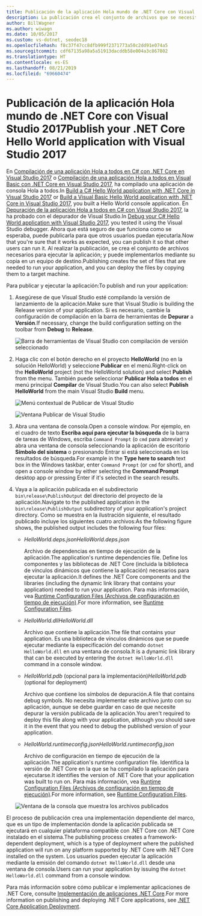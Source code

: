 ```yaml
---
title: Publicación de la aplicación Hola mundo de .NET Core con Visual Studio 2017
description: La publicación crea el conjunto de archivos que se necesitan para ejecutar la aplicación de .NET Core.
author: BillWagner
ms.author: wiwagn
ms.date: 10/05/2017
ms.custom: vs-dotnet, seodec18
ms.openlocfilehash: f8c37f47cc8dfb999f2371773a50c2dd91e074a5
ms.sourcegitcommit: cdf67135a98a5a51913dacddb58e004a3c867802
ms.translationtype: HT
ms.contentlocale: es-ES
ms.lasthandoff: 08/21/2019
ms.locfileid: "69660474"
---
```

# <a name="publish-your-net-core-hello-world-application-with-visual-studio-2017"></a><span data-ttu-id="221cf-103">Publicación de la aplicación Hola mundo de .NET Core con Visual Studio 2017</span><span class="sxs-lookup"><span data-stu-id="221cf-103">Publish your .NET Core Hello World application with Visual Studio 2017</span></span>

<span data-ttu-id="221cf-104">En [Compilación de una aplicación Hola a todos en C# con .NET Core en Visual Studio 2017](with-visual-studio.md) o [Compilación de una aplicación Hola a todos en Visual Basic con .NET Core en Visual Studio 2017](vb-with-visual-studio.md), ha compilado una aplicación de consola Hola a todos.</span><span class="sxs-lookup"><span data-stu-id="221cf-104">In [Build a C# Hello World application with .NET Core in Visual Studio 2017](with-visual-studio.md) or [Build a Visual Basic Hello World application with .NET Core in Visual Studio 2017](vb-with-visual-studio.md), you built a Hello World console application.</span></span> <span data-ttu-id="221cf-105">En [Depuración de la aplicación Hola a todos en C# con Visual Studio 2017](debugging-with-visual-studio.md), la ha probado con el depurador de Visual Studio.</span><span class="sxs-lookup"><span data-stu-id="221cf-105">In [Debug your C# Hello World application with Visual Studio 2017](debugging-with-visual-studio.md), you tested it using the Visual Studio debugger.</span></span> <span data-ttu-id="221cf-106">Ahora que está seguro de que funciona como se esperaba, puede publicarla para que otros usuarios puedan ejecutarla.</span><span class="sxs-lookup"><span data-stu-id="221cf-106">Now that you're sure that it works as expected, you can publish it so that other users can run it.</span></span> <span data-ttu-id="221cf-107">Al realizar la publicación, se crea el conjunto de archivos necesarios para ejecutar la aplicación; y puede implementarlos mediante su copia en un equipo de destino.</span><span class="sxs-lookup"><span data-stu-id="221cf-107">Publishing creates the set of files that are needed to run your application, and you can deploy the files by copying them to a target machine.</span></span>

<span data-ttu-id="221cf-108">Para publicar y ejecutar la aplicación:</span><span class="sxs-lookup"><span data-stu-id="221cf-108">To publish and run your application:</span></span> 

1. <span data-ttu-id="221cf-109">Asegúrese de que Visual Studio esté compilando la versión de lanzamiento de la aplicación.</span><span class="sxs-lookup"><span data-stu-id="221cf-109">Make sure that Visual Studio is building the Release version of your application.</span></span> <span data-ttu-id="221cf-110">Si es necesario, cambie la configuración de compilación en la barra de herramientas de **Depurar** a **Versión**.</span><span class="sxs-lookup"><span data-stu-id="221cf-110">If necessary, change the build configuration setting on the toolbar from **Debug** to **Release**.</span></span>

   ![Barra de herramientas de Visual Studio con compilación de versión seleccionado](media/publishing-with-visual-studio/visual-studio-toolbar-release.png)

1. <span data-ttu-id="221cf-112">Haga clic con el botón derecho en el proyecto **HelloWorld** (no en la solución HelloWorld) y seleccione **Publicar** en el menú.</span><span class="sxs-lookup"><span data-stu-id="221cf-112">Right-click on the **HelloWorld** project (not the HelloWorld solution) and select **Publish** from the menu.</span></span> <span data-ttu-id="221cf-113">También puede seleccionar **Publicar Hola a todos** en el menú principal **Compilar** de Visual Studio.</span><span class="sxs-lookup"><span data-stu-id="221cf-113">You can also select **Publish HelloWorld** from the main Visual Studio **Build** menu.</span></span>

   ![Menú contextual de Publicar de Visual Studio](media/publishing-with-visual-studio/publish-context-menu.png)

   ![Ventana Publicar de Visual Studio](media/publishing-with-visual-studio/publish-settings-window.png)

1. <span data-ttu-id="221cf-116">Abra una ventana de consola.</span><span class="sxs-lookup"><span data-stu-id="221cf-116">Open a console window.</span></span> <span data-ttu-id="221cf-117">Por ejemplo, en el cuadro de texto **Escriba aquí para ejecutar la búsqueda** de la barra de tareas de Windows, escriba `Command Prompt` (o `cmd` para abreviar) y abra una ventana de consola seleccionando la aplicación de escritorio **Símbolo del sistema** o presionando Entrar si está seleccionada en los resultados de búsqueda.</span><span class="sxs-lookup"><span data-stu-id="221cf-117">For example in the **Type here to search** text box in the Windows taskbar, enter `Command Prompt` (or `cmd` for short), and open a console window by either selecting the **Command Prompt** desktop app or pressing Enter if it's selected in the search results.</span></span>

1. <span data-ttu-id="221cf-118">Vaya a la aplicación publicada en el subdirectorio `bin\release\PublishOutput` del directorio del proyecto de la aplicación.</span><span class="sxs-lookup"><span data-stu-id="221cf-118">Navigate to the published application in the `bin\release\PublishOutput` subdirectory of your application's project directory.</span></span> <span data-ttu-id="221cf-119">Como se muestra en la ilustración siguiente, el resultado publicado incluye los siguientes cuatro archivos:</span><span class="sxs-lookup"><span data-stu-id="221cf-119">As the following figure shows, the published output includes the following four files:</span></span>

      * <span data-ttu-id="221cf-120">*HelloWorld.deps.json*</span><span class="sxs-lookup"><span data-stu-id="221cf-120">*HelloWorld.deps.json*</span></span>

         <span data-ttu-id="221cf-121">Archivo de dependencias en tiempo de ejecución de la aplicación.</span><span class="sxs-lookup"><span data-stu-id="221cf-121">The application's runtime dependencies file.</span></span> <span data-ttu-id="221cf-122">Define los componentes y las bibliotecas de .NET Core (incluida la biblioteca de vínculos dinámicos que contiene la aplicación) necesarios para ejecutar la aplicación.</span><span class="sxs-lookup"><span data-stu-id="221cf-122">It defines the .NET Core components and the libraries (including the dynamic link library that contains your application) needed to run your application.</span></span> <span data-ttu-id="221cf-123">Para más información, vea [Runtime Configuration Files (Archivos de configuración en tiempo de ejecución)](https://github.com/dotnet/cli/blob/85ca206d84633d658d7363894c4ea9d59e515c1a/Documentation/specs/runtime-configuration-file.md).</span><span class="sxs-lookup"><span data-stu-id="221cf-123">For more information, see [Runtime Configuration Files](https://github.com/dotnet/cli/blob/85ca206d84633d658d7363894c4ea9d59e515c1a/Documentation/specs/runtime-configuration-file.md).</span></span>
 
      * <span data-ttu-id="221cf-124">*HelloWorld.dll*</span><span class="sxs-lookup"><span data-stu-id="221cf-124">*HelloWorld.dll*</span></span>

         <span data-ttu-id="221cf-125">Archivo que contiene la aplicación.</span><span class="sxs-lookup"><span data-stu-id="221cf-125">The file that contains your application.</span></span> <span data-ttu-id="221cf-126">Es una biblioteca de vínculos dinámicos que se puede ejecutar mediante la especificación del comando `dotnet HelloWorld.dll` en una ventana de consola.</span><span class="sxs-lookup"><span data-stu-id="221cf-126">It is a dynamic link library that can be executed by entering the `dotnet HelloWorld.dll` command in a console window.</span></span> 

      * <span data-ttu-id="221cf-127">*HelloWorld.pdb* (opcional para la implementación)</span><span class="sxs-lookup"><span data-stu-id="221cf-127">*HelloWorld.pdb* (optional for deployment)</span></span>

         <span data-ttu-id="221cf-128">Archivo que contiene los símbolos de depuración.</span><span class="sxs-lookup"><span data-stu-id="221cf-128">A file that contains debug symbols.</span></span> <span data-ttu-id="221cf-129">No necesita implementar este archivo junto con su aplicación, aunque se debe guardar en caso de que necesite depurar la versión publicada de la aplicación.</span><span class="sxs-lookup"><span data-stu-id="221cf-129">You aren't required to deploy this file along with your application, although you should save it in the event that you need to debug the published version of your application.</span></span>

      * <span data-ttu-id="221cf-130">*HelloWorld.runtimeconfig.json*</span><span class="sxs-lookup"><span data-stu-id="221cf-130">*HelloWorld.runtimeconfig.json*</span></span>

         <span data-ttu-id="221cf-131">Archivo de configuración en tiempo de ejecución de la aplicación.</span><span class="sxs-lookup"><span data-stu-id="221cf-131">The application's runtime configuration file.</span></span> <span data-ttu-id="221cf-132">Identifica la versión de .NET Core en la que se ha compilado la aplicación para ejecutarse.</span><span class="sxs-lookup"><span data-stu-id="221cf-132">It identifies the version of .NET Core that your application was built to run on.</span></span> <span data-ttu-id="221cf-133">Para más información, vea [Runtime Configuration Files (Archivos de configuración en tiempo de ejecución)](https://github.com/dotnet/cli/blob/85ca206d84633d658d7363894c4ea9d59e515c1a/Documentation/specs/runtime-configuration-file.md).</span><span class="sxs-lookup"><span data-stu-id="221cf-133">For more information, see [Runtime Configuration Files](https://github.com/dotnet/cli/blob/85ca206d84633d658d7363894c4ea9d59e515c1a/Documentation/specs/runtime-configuration-file.md).</span></span>  

   ![Ventana de la consola que muestra los archivos publicados](media/publishing-with-visual-studio/published-files-output.png)

<span data-ttu-id="221cf-135">El proceso de publicación crea una implementación dependiente del marco, que es un tipo de implementación donde la aplicación publicada se ejecutará en cualquier plataforma compatible con .NET Core con .NET Core instalado en el sistema.</span><span class="sxs-lookup"><span data-stu-id="221cf-135">The publishing process creates a framework-dependent deployment, which is a type of deployment where the published application will run on any platform supported by .NET Core with .NET Core installed on the system.</span></span> <span data-ttu-id="221cf-136">Los usuarios pueden ejecutar la aplicación mediante la emisión del comando `dotnet HelloWorld.dll` desde una ventana de consola.</span><span class="sxs-lookup"><span data-stu-id="221cf-136">Users can run your application by issuing the `dotnet HelloWorld.dll` command from a console window.</span></span>

<span data-ttu-id="221cf-137">Para más información sobre cómo publicar e implementar aplicaciones de .NET Core, consulte [Implementación de aplicaciones .NET Core](../deploying/index.md).</span><span class="sxs-lookup"><span data-stu-id="221cf-137">For more information on publishing and deploying .NET Core applications, see [.NET Core Application Deployment](../deploying/index.md).</span></span>
